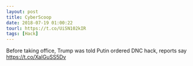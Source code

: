 ```yaml
---
layout: post
title: CyberScoop
date: 2018-07-19 01:00:22
tourl: https://t.co/UiSN102kIR
tags: [Hack]
---
```

Before taking office, Trump was told Putin ordered DNC hack, reports say  https://t.co/XaIGuSS5Dv